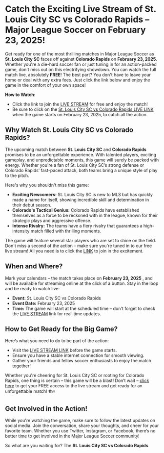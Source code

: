 # Catch the Exciting Live Stream of St. Louis City SC vs Colorado Rapids – Major League Soccer on February 23, 2025!

Get ready for one of the most thrilling matches in Major League Soccer as **St. Louis City SC** faces off against **Colorado Rapids** on **February 23, 2025**. Whether you're a die-hard soccer fan or just tuning in for an action-packed game, don't miss out on this electrifying showdown. You can watch the full match live, absolutely **FREE**! The best part? You don't have to leave your home or deal with any extra fees. Just click the link below and enjoy the game in the comfort of your own space!

**How to Watch:**

- Click the link to join the [LIVE STREAM](https://tinyurl.com/livestreamfreeo?st=St.+Louis+City+SC+vs+Colorado+Rapids&si=gh) for free and enjoy the match!
- Be sure to click on the [St. Louis City SC vs Colorado Rapids LIVE LINK](https://tinyurl.com/livestreamfreeo?st=St.+Louis+City+SC+vs+Colorado+Rapids&si=gh) when the game starts on February 23, 2025, to catch all the action.

## Why Watch St. Louis City SC vs Colorado Rapids?

The upcoming match between **St. Louis City SC** and **Colorado Rapids** promises to be an unforgettable experience. With talented players, exciting gameplay, and unpredictable moments, this game will surely be packed with energy. Whether you're a fan of St. Louis City SC’s strong defense or Colorado Rapids’ fast-paced attack, both teams bring a unique style of play to the pitch.

Here's why you shouldn't miss this game:

- **Exciting Newcomers:** St. Louis City SC is new to MLS but has quickly made a name for itself, showing incredible skill and determination in their debut season.
- **Colorado's Tactical Genius:** Colorado Rapids have established themselves as a force to be reckoned with in the league, known for their strategic plays and aggressive offense.
- **Intense Rivalry:** The teams have a fiery rivalry that guarantees a high-intensity match filled with thrilling moments.

The game will feature several star players who are set to shine on the field. Don't miss a second of the action – make sure you're tuned in to our free live stream! All you need is to click the [LINK](https://tinyurl.com/livestreamfreeo?st=St.+Louis+City+SC+vs+Colorado+Rapids&si=gh) to join in the excitement.

## When and Where?

Mark your calendars – the match takes place on **February 23, 2025** , and will be available for streaming online at the click of a button. Stay in the loop and be ready to watch live:

- **Event:** St. Louis City SC vs Colorado Rapids
- **Event Date:** February 23, 2025
- **Time:** The game will start at the scheduled time – don't forget to check the [LIVE STREAM](https://tinyurl.com/livestreamfreeo?st=St.+Louis+City+SC+vs+Colorado+Rapids&si=gh) link for real-time updates.

## How to Get Ready for the Big Game?

Here’s what you need to do to be part of the action:

- Visit the [LIVE STREAM LINK](https://tinyurl.com/livestreamfreeo?st=St.+Louis+City+SC+vs+Colorado+Rapids&si=gh) before the game starts.
- Ensure you have a stable internet connection for smooth viewing.
- Gather your friends and fellow soccer enthusiasts to enjoy the match together!

Whether you're cheering for St. Louis City SC or rooting for Colorado Rapids, one thing is certain – this game will be a blast! Don’t wait – [click here](https://tinyurl.com/livestreamfreeo?st=St.+Louis+City+SC+vs+Colorado+Rapids&si=gh) to get your FREE access to the live stream and get ready for an unforgettable match! ⚽🔥

## Get Involved in the Action!

While you're watching the game, make sure to follow the latest updates on social media. Join the conversation, share your thoughts, and cheer for your favorite team. Whether you use Twitter, Instagram, or Facebook, there’s no better time to get involved in the Major League Soccer community!

So what are you waiting for? The **St. Louis City SC vs Colorado Rapids**
